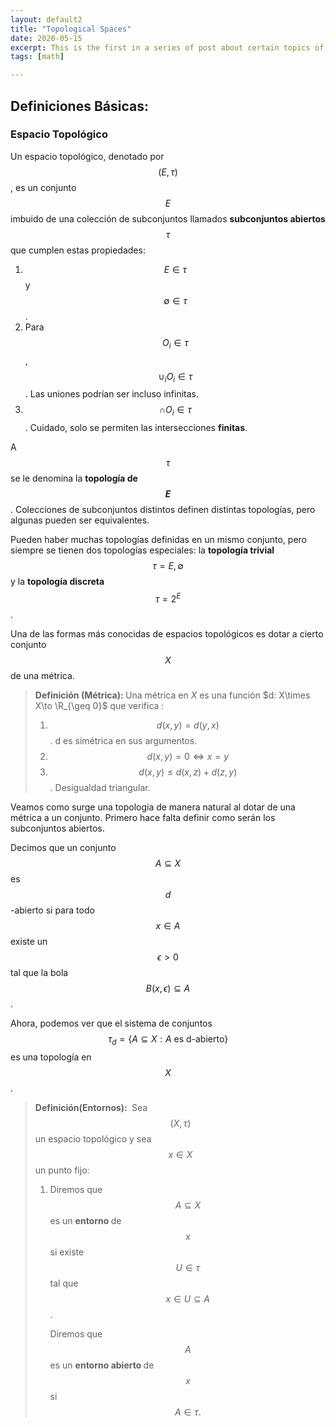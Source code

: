 ```yaml
---
layout: default2
title: "Topological Spaces"
date: 2020-05-15
excerpt: This is the first in a series of post about certain topics of Topology.In this post we treat one of the biulding blocks of Mathematics, that it, Topological Spaces.
tags: [math]

---
```


## Definiciones Básicas:

### Espacio Topológico

Un espacio topológico, denotado por $$(E,\tau)$$, es un conjunto $$E$$ imbuido de una colección de subconjuntos llamados **subconjuntos abiertos**  $$\tau$$ que cumplen estas propiedades:

1. $$E\in \tau$$ y $$\emptyset\in \tau$$.
2. Para $$O_i\in \tau$$, $$\cup_i O_i\in \tau$$. Las uniones podrían ser incluso infinitas.
3. $$\cap O_i\in \tau$$.  Cuidado, solo se permiten las intersecciones **finitas**.

A $$\tau$$ se le denomina la **topología de $$E$$**.  Colecciones de subconjuntos distintos definen distintas topologías, pero algunas pueden ser equivalentes.

Pueden haber muchas topologías definidas en un mismo conjunto, pero siempre se tienen dos topologías especiales: la **topología trivial** $$\tau={E,\emptyset}$$ y la **topología discreta** $$\tau=2^{E}$$.

Una de las formas más conocidas de espacios topológicos es dotar a cierto conjunto $$X$$ de una métrica.



> <b>Definición (Métrica): </b>  Una métrica en $X$ es una función $d: X\times X\to \R_{\geq 0}$  que verifica :
>
> 1. $$d(x,y)=d(y,x)$$ . d es simétrica en sus argumentos.
> 2. $$d(x,y)=0\iff x=y$$ 
> 3. $$d(x,y)\leq d(x,z)+d(z,y)$$. Desigualdad triangular.



Veamos como surge una topologia de manera natural al dotar de una métrica a un conjunto. Primero hace falta definir como serán los subconjuntos abiertos.

Decimos que un conjunto $$A\subseteq X $$ es $$d$$-abierto si para todo $$x\in A$$ existe un $$\epsilon>0 $$ tal que la bola $$B(x,\epsilon)\subseteq A$$.

Ahora, podemos ver que el sistema de conjuntos $$\tau_d=\{A\subseteq X: A \ \text{es d-abierto}\}$$ es una topología en $$X$$.



> <b>  Definición(Entornos): </b>  Sea $$(X,\tau)$$ un espacio topológico y sea $$x\in X$$ un punto fijo:
>
> 1. Diremos que $$A\subseteq X$$ es un <b> entorno </b> de $$x$$ si existe $$U\in \tau$$ tal que $$x\in U\subseteq A$$.
>
>    Diremos que $$A$$ es un <b> entorno abierto </b> de $$x$$ si $$A\in \tau.$$



